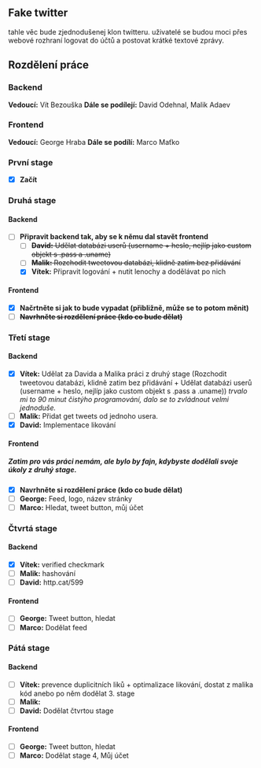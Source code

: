 ## Fake twitter

tahle věc bude zjednodušenej klon twitteru. uživatelé se budou moci přes webové rozhraní logovat do účtů a postovat krátké textové zprávy.

## Rozdělení práce

### Backend
**Vedoucí:** Vít Bezouška 
**Dále se podílejí:** David Odehnal, Malik Adaev
### Frontend
**Vedoucí:** George Hraba
**Dále se podílí:** Marco Maťko



### První stage
- [x] **Začít**

### Druhá stage
#### Backend
- [ ] **Připravit backend tak, aby se k němu dal stavět frontend**
	- [ ] ~~**David:** Udělat databázi userů (username + heslo, nejlíp jako custom objekt s .pass a .uname)~~
	- [ ] ~~**Malik:** Rozchodit tweetovou databázi, klidně zatim bez přidávání~~
	- [X] **Vítek:** Připravit logování + nutit lenochy a dodělávat po nich

#### Frontend
- [X] **Načrtněte si jak to bude vypadat (přibližně, může se to potom měnit)**
- [ ] ~~**Navrhněte si rozdělení práce (kdo co bude dělat)**~~

### Třetí stage
#### Backend
- [X] **Vítek:** Udělat za Davida a Malika práci z druhý stage (Rozchodit tweetovou databázi, klidně zatim bez přidávání + Udělat databázi userů (username + heslo, nejlíp jako custom objekt s .pass a .uname)) *trvalo mi to 90 minut čistýho programování, dalo se to zvládnout velmi jednoduše.*
- [ ] **Malik:** Přidat get tweets od jednoho usera.
- [X] **David:** Implementace likování
#### Frontend
##### Zatim pro vás práci nemám, ale bylo by fajn, kdybyste dodělali svoje úkoly z druhý stage.
- [X] **Navrhněte si rozdělení práce (kdo co bude dělat)**
- [ ] **George:** Feed, logo, název stránky
- [ ] **Marco:** Hledat, tweet button, můj účet

### Čtvrtá stage
#### Backend
- [X] **Vítek:** verified checkmark
- [ ] **Malik:** hashování
- [ ] **David:** http.cat/599
#### Frontend
- [ ] **George:** Tweet button, hledat 
- [ ] **Marco:** Dodělat feed

### Pátá stage
#### Backend
- [ ] **Vítek:** prevence duplicitních liků + optimalizace likování, dostat z malika kód anebo po něm dodělat 3. stage
- [ ] **Malik:** 
- [ ] **David:** Dodělat čtvrtou stage
#### Frontend
- [ ] **George:** Tweet button, hledat 
- [ ] **Marco:** Dodělat stage 4, Můj účet
